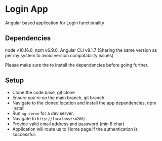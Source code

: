 # Login App

Angular based application for Login functionality

## Dependencies

node v10.16.0, npm v6.9.0, Angular CLI v9.1.7 (Sharing the same version as per my system to avoid version compatability issues)

Please make sure the to install the dependencies before going further.

## Setup

 * Clone the code base, git clone <SSH or HTTPS URL>
 * Ensure you're on the main branch, git branch
 * Navigate to the cloned location and install the app dependencies, npm install
 * Run `ng serve` for a dev server.
 * Navigate to `http://localhost:4200/`.
 * Provide valid email address and password (min 8 char)   
 * Application will route us to Home page if the authentication is successful. 
